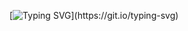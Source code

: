 [![Typing SVG](https://readme-typing-svg.herokuapp.com?font=Fira+Code&weight=600&pause=1000&color=754FFE&center=true&vCenter=true&random=false&width=435&lines=Hi%2C+I'm+Eshanized.;An+Operating+System+Enthusiast!;Ask+me+about+Python+%26+Shell.)](https://git.io/typing-svg)
